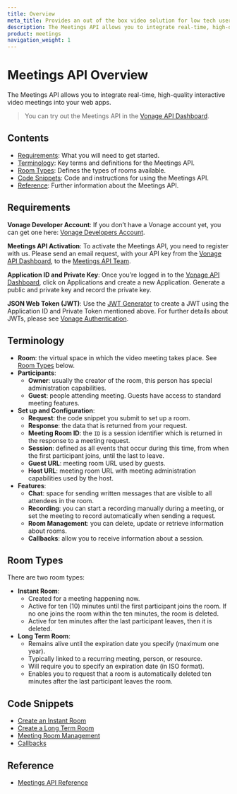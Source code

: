 ```yaml
---
title: Overview
meta_title: Provides an out of the box video solution for low tech users
description: The Meetings API allows you to integrate real-time, high-quality interactive video meetings into your web apps
product: meetings
navigation_weight: 1
---
```


# Meetings API Overview

The Meetings API allows you to integrate real-time, high-quality interactive video meetings into your web apps.

> You can try out the Meetings API in the [Vonage API Dashboard](https://dashboard.nexmo.com).

## Contents

* [Requirements](#requirements): What you will need to get started.
* [Terminology](#terminology): Key terms and definitions for the Meetings API.
* [Room Types](#room-types): Defines the types of rooms available.
* [Code Snippets](#code-snippets): Code and instructions for using the Meetings API.
* [Reference](#reference): Further information about the Meetings API.

## Requirements

**Vonage Developer Account**: If you don’t have a Vonage account yet, you can get one here: [Vonage Developers Account](https://dashboard.nexmo.com/sign-up).

**Meetings API Activation**: To activate the Meetings API, you need to register with us. Please send an email request, with your API key from the [Vonage API Dashboard](https://dashboard.nexmo.com), to the [Meetings API Team](mailto:meetings-api@vonage.com).

**Application ID and Private Key**: Once you’re logged in to the [Vonage API Dashboard](https://dashboard.nexmo.com), click on Applications and create a new Application. Generate a public and private key and record the private key.

**JSON Web Token (JWT)**: Use the [JWT Generator](https://developer.vonage.com/jwt) to create a JWT using the Application ID and Private Token mentioned above. For further details about JWTs, please see [Vonage Authentication](/concepts/guides/authentication).

## Terminology

* **Room**: the virtual space in which the video meeting takes place. See [Room Types](#room-types) below.
* **Participants**:
  * **Owner**: usually the creator of the room, this person has special administration capabilities.
  * **Guest**: people attending meeting. Guests have access to standard meeting features.
* **Set up and Configuration**:
  * **Request**: the code snippet you submit to set up a room.
  * **Response**: the data that is returned from your request.
  * **Meeting Room ID**: the ``ID`` is a session identifier which is returned in the response to a meeting request.
  * **Session**: defined as all events that occur during this time, from when the first participant joins, until the last to leave.
  * **Guest URL**: meeting room URL used by guests.
  * **Host URL**: meeting room URL with meeting administration capabilities used by the host.
* **Features**:
  * **Chat**: space for sending written messages that are visible to all attendees in the room.
  * **Recording**: you can start a recording manually during a meeting, or set the meeting to record automatically when sending a request.
  * **Room Management**: you can delete, update or retrieve information about rooms.
  * **Callbacks**: allow you to receive information about a session.

## Room Types

There are two room types:

* **Instant Room**:
  * Created for a meeting happening now.
  * Active for ten (10) minutes until the first participant joins the room.
      If no one joins the room within the ten minutes, the room is deleted.
  * Active for ten minutes after the last participant leaves, then it is deleted.
* **Long Term Room**:
  * Remains alive until the expiration date you specify (maximum one year).
  * Typically linked to a recurring meeting, person, or resource.
  * Will require you to specify an expiration date (in ISO format).
  * Enables you to request that a room is automatically deleted ten minutes after the last participant leaves the room.

## Code Snippets

* [Create an Instant Room](code-snippets/create-instant-room)
* [Create a Long Term Room](code-snippets/create-long-term-room)
* [Meeting Room Management](code-snippets/room-management)
* [Callbacks](code-snippets/callbacks)

## Reference

* [Meetings API Reference](/api/meetings)
